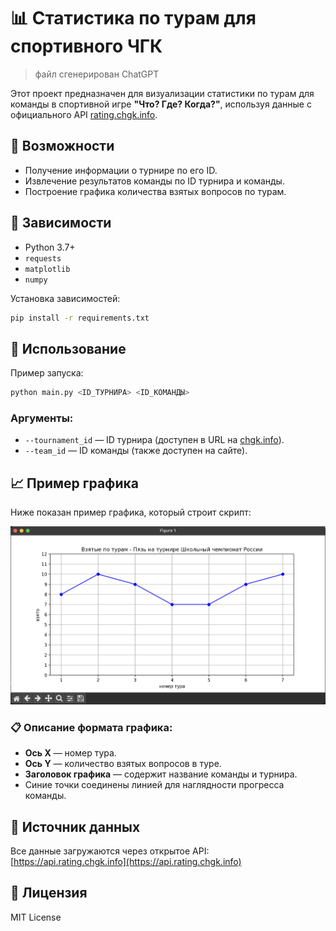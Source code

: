 # 📊 Статистика по турам для спортивного ЧГК
>файл сгенерирован ChatGPT

Этот проект предназначен для визуализации статистики по турам для команды в спортивной игре **"Что? Где? Когда?"**, используя данные с официального API [rating.chgk.info](https://rating.chgk.info).

## 🔧 Возможности

- Получение информации о турнире по его ID.
- Извлечение результатов команды по ID турнира и команды.
- Построение графика количества взятых вопросов по турам.

## 🧪 Зависимости

- Python 3.7+
- `requests`
- `matplotlib`
- `numpy`

Установка зависимостей:

```bash
pip install -r requirements.txt
````

## 🚀 Использование

Пример запуска:

```bash
python main.py <ID_ТУРНИРА> <ID_КОМАНДЫ>
```

### Аргументы:

* `--tournament_id` — ID турнира (доступен в URL на [chgk.info](https://chgk.info)).
* `--team_id` — ID команды (также доступен на сайте).

## 📈 Пример графика

Ниже показан пример графика, который строит скрипт:

![img.png](img.png)

### 📋 Описание формата графика:

* **Ось X** — номер тура.
* **Ось Y** — количество взятых вопросов в туре.
* **Заголовок графика** — содержит название команды и турнира.
* Синие точки соединены линией для наглядности прогресса команды.

## 📡 Источник данных

Все данные загружаются через открытое API:
[https://api.rating.chgk.info](https://api.rating.chgk.info)

## 📄 Лицензия

MIT License